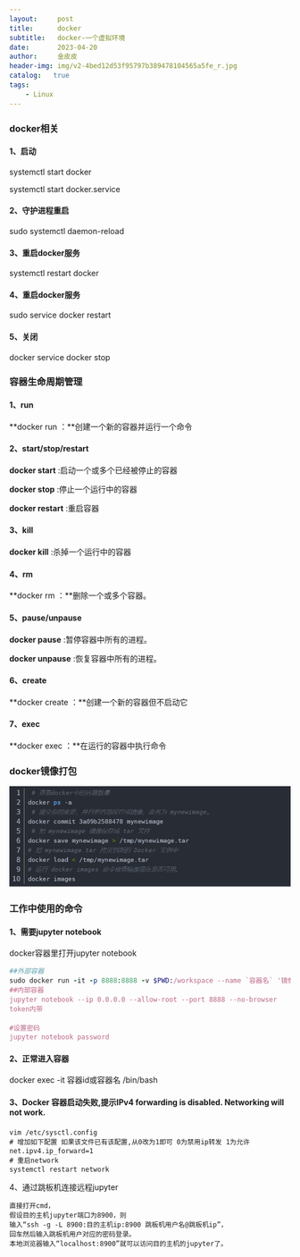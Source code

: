 ```yaml
---
layout:     post
title:      docker
subtitle:   docker-一个虚拟环境
date:       2023-04-20
author:     金皮皮
header-img: img/v2-4bed12d53f95797b389478104565a5fe_r.jpg
catalog:   true
tags:
    - Linux
---
```


### docker相关

#### 1、启动        

systemctl start docker

systemctl start docker.service

#### 2、守护进程重启   

sudo systemctl daemon-reload

#### 3、重启docker服务   

systemctl restart  docker

#### 4、重启docker服务  

sudo service docker restart

#### 5、关闭

docker service docker stop



### 容器生命周期管理

#### 1、run

**docker run ：**创建一个新的容器并运行一个命令

#### 2、start/stop/restart

**docker start** :启动一个或多个已经被停止的容器

**docker stop** :停止一个运行中的容器

**docker restart** :重启容器

#### 3、kill

**docker kill** :杀掉一个运行中的容器

#### 4、rm

**docker rm ：**删除一个或多个容器。

#### 5、pause/unpause

**docker pause** :暂停容器中所有的进程。

**docker unpause** :恢复容器中所有的进程。

#### 6、create

**docker create ：**创建一个新的容器但不启动它

#### 7、exec

**docker exec ：**在运行的容器中执行命令



### docker镜像打包

![image-20210901115548694](docker命令.assets/image-20210901115548694.png)



### 工作中使用的命令

#### 1、需要jupyter notebook

docker容器里打开jupyter notebook

```ruby
##外部容器
sudo docker run -it -p 8888:8888 -v $PWD:/workspace --name `容器名` '镜像名' 
##内部容器
jupyter notebook --ip 0.0.0.0 --allow-root --port 8888 --no-browser
token内带

#设置密码
jupyter notebook password
```



#### 2、正常进入容器

docker exec -it 容器id或容器名 /bin/bash



#### 3、Docker 容器启动失败,提示IPv4 forwarding is disabled. Networking will not work.

```
vim /etc/sysctl.config
# 增加如下配置 如果该文件已有该配置,从0改为1即可 0为禁用ip转发 1为允许
net.ipv4.ip_forward=1
# 重启network
systemctl restart network
```



4、通过跳板机连接远程jupyter

```
直接打开cmd，
假设目的主机jupyter端口为8900，则
输入“ssh -g -L 8900:目的主机ip:8900 跳板机用户名@跳板机ip”，
回车然后输入跳板机用户对应的密码登录。
本地浏览器输入“localhost:8900”就可以访问目的主机的jupyter了。
```

